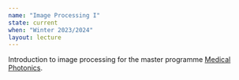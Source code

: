 ```yaml
---
name: "Image Processing I"
state: current
when: "Winter 2023/2024"
layout: lecture
---
```


Introduction to image processing for the master programme [Medical Photonics](https://www.uniklinikum-jena.de/medpho/en/).
